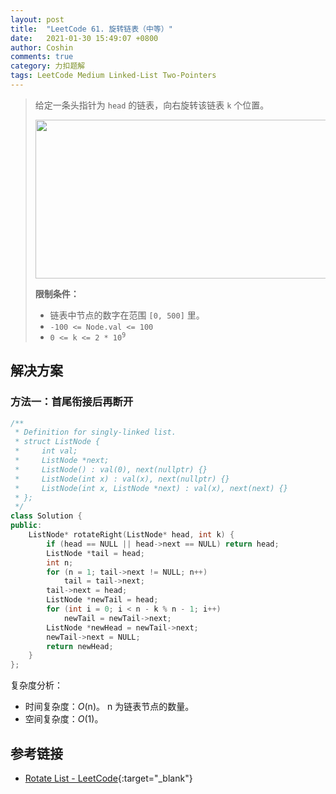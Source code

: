 ```yaml
---
layout: post
title:  "LeetCode 61. 旋转链表（中等）"
date:   2021-01-30 15:49:07 +0800
author: Coshin
comments: true
category: 力扣题解
tags: LeetCode Medium Linked-List Two-Pointers
---
```

> 给定一条头指针为 `head` 的链表，向右旋转该链表 `k` 个位置。
> 
> <img alt="" src="https://assets.leetcode.com/uploads/2020/11/13/rotate1.jpg" style="width: 600px; height: 254px;">
> 
> **限制条件：**
> 
> * 链表中节点的数字在范围 `[0, 500]` 里。
> * `-100 <= Node.val <= 100`
> * <code>0 <= k <= 2 * 10<sup>9</sup></code>

## 解决方案

### 方法一：首尾衔接后再断开

```cpp
/**
 * Definition for singly-linked list.
 * struct ListNode {
 *     int val;
 *     ListNode *next;
 *     ListNode() : val(0), next(nullptr) {}
 *     ListNode(int x) : val(x), next(nullptr) {}
 *     ListNode(int x, ListNode *next) : val(x), next(next) {}
 * };
 */
class Solution {
public:
    ListNode* rotateRight(ListNode* head, int k) {
        if (head == NULL || head->next == NULL) return head;
        ListNode *tail = head;
        int n;
        for (n = 1; tail->next != NULL; n++)
            tail = tail->next;
        tail->next = head;
        ListNode *newTail = head;
        for (int i = 0; i < n - k % n - 1; i++)
            newTail = newTail->next;
        ListNode *newHead = newTail->next;
        newTail->next = NULL;
        return newHead;
    }
};
```

复杂度分析：
* 时间复杂度：*O*(n)。
  n 为链表节点的数量。
* 空间复杂度：*O*(1)。

## 参考链接

* [Rotate List - LeetCode](https://leetcode.com/problems/rotate-list/){:target="_blank"}
